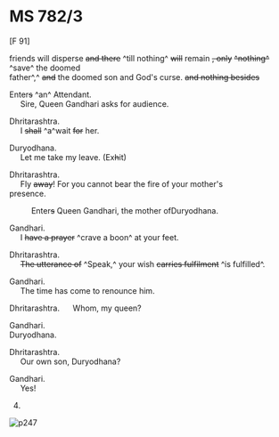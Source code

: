 # MS 782/3

[F 91]

friends will disperse ~~and there~~ ^till nothing^ ~~will~~ remain ~~, only~~ ~~^nothing^~~ ^save^ the doomed \
father^,^ ~~and~~ the doomed son and God's curse. ~~and nothing besides~~

Enter~~s~~ ^an^ Attendant. \
&nbsp;&nbsp;&nbsp;&nbsp;&nbsp;Sire, Queen Gandhari asks for audience.

Dhritarashtra. \
&nbsp;&nbsp;&nbsp;&nbsp;&nbsp;I ~~shall~~ ^a^wait ~~for~~ her.

Duryodhana. \
&nbsp;&nbsp;&nbsp;&nbsp;&nbsp;Let me take my leave. (Ex~~h~~it) 

Dhritarashtra. \
&nbsp;&nbsp;&nbsp;&nbsp;&nbsp;Fly ~~away~~! For you cannot bear the fire of your mother's \
presence. 

&nbsp;&nbsp;&nbsp;&nbsp;&nbsp;&nbsp;&nbsp;&nbsp;&nbsp;&nbsp;Enter~~s~~ Queen Gandhari, the mother ofDuryodhana. 

Gandhari. \
&nbsp;&nbsp;&nbsp;&nbsp;&nbsp;I ~~have a prayer~~ ^crave a boon^ at your feet.

Dhritarashtra. \
&nbsp;&nbsp;&nbsp;&nbsp;&nbsp;~~The utterance of~~ ^Speak,^ your wish ~~carries fulfilment~~ ^is fulfilled^.

Gandhari. \
&nbsp;&nbsp;&nbsp;&nbsp;&nbsp;The time has come to renounce him. 

Dhritarashtra. 
&nbsp;&nbsp;&nbsp;&nbsp;&nbsp;Whom, my queen?

Gandhari. \
Duryodhana.

Dhritarashtra. \
&nbsp;&nbsp;&nbsp;&nbsp;&nbsp;Our own son, Duryodhana? 

Gandhari. \
&nbsp;&nbsp;&nbsp;&nbsp;&nbsp;Yes! 

4.
![p247](MS782_3-247.jpg)
